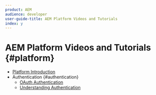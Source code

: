 ```yaml
---
product: AEM
audience: developer
user-guide-title: AEM Platform Videos and Tutorials
index: y
---
```


# AEM Platform Videos and Tutorials {#platform}

+ [Platform Introduction](introduction.md)
+ Authentication {#authentication}
  + [OAuth Authentication](authentication/oauth-code-sample-develop.md)
  + [Understanding Authentication](authentication/authentication-support-article-understand.md)